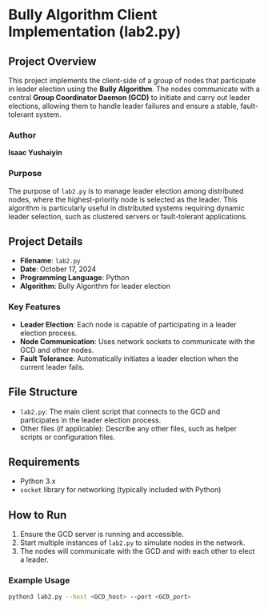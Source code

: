 # Bully Algorithm Client Implementation (lab2.py)

## Project Overview
This project implements the client-side of a group of nodes that participate in leader election using the **Bully Algorithm**. The nodes communicate with a central **Group Coordinator Daemon (GCD)** to initiate and carry out leader elections, allowing them to handle leader failures and ensure a stable, fault-tolerant system.

### Author
**Isaac Yushaiyin**

### Purpose
The purpose of `lab2.py` is to manage leader election among distributed nodes, where the highest-priority node is selected as the leader. This algorithm is particularly useful in distributed systems requiring dynamic leader selection, such as clustered servers or fault-tolerant applications.

## Project Details

- **Filename**: `lab2.py`
- **Date**: October 17, 2024
- **Programming Language**: Python
- **Algorithm**: Bully Algorithm for leader election

### Key Features
- **Leader Election**: Each node is capable of participating in a leader election process.
- **Node Communication**: Uses network sockets to communicate with the GCD and other nodes.
- **Fault Tolerance**: Automatically initiates a leader election when the current leader fails.

## File Structure
- `lab2.py`: The main client script that connects to the GCD and participates in the leader election process.
- Other files (if applicable): Describe any other files, such as helper scripts or configuration files.

## Requirements
- Python 3.x
- `socket` library for networking (typically included with Python)

## How to Run
1. Ensure the GCD server is running and accessible.
2. Start multiple instances of `lab2.py` to simulate nodes in the network.
3. The nodes will communicate with the GCD and with each other to elect a leader.

### Example Usage
```bash
python3 lab2.py --host <GCD_host> --port <GCD_port>
